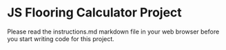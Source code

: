 # JS Flooring Calculator Project
Please read the instructions.md markdown file in your web browser before you start writing code for this project.
